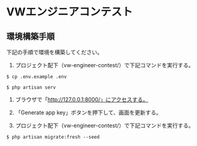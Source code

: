 # VWエンジニアコンテスト

## 環境構築手順
下記の手順で環境を構築してください。

1. プロジェクト配下（vw-engineer-contest/）で下記コマンドを実行する。
```
$ cp .env.example .env
```
```
$ php artisan serv
```
1. ブラウザで「http://127.0.0.1:8000/」にアクセスする。

1. 「Generate app key」ボタンを押下して、画面を更新する。

1. プロジェクト配下（vw-engineer-contest/）で下記コマンドを実行する。
```
$ php artisan migrate:fresh --seed
```
